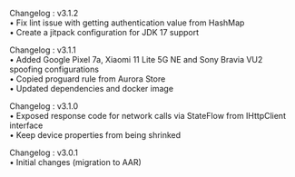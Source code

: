 Changelog : v3.1.2  
• Fix lint issue with getting authentication value from HashMap  
• Create a jitpack configuration for JDK 17 support  

Changelog : v3.1.1  
• Added Google Pixel 7a, Xiaomi 11 Lite 5G NE and Sony Bravia VU2 spoofing configurations  
• Copied proguard rule from Aurora Store  
• Updated dependencies and docker image  

Changelog : v3.1.0  
• Exposed response code for network calls via StateFlow from IHttpClient interface  
• Keep device properties from being shrinked  

Changelog : v3.0.1  
• Initial changes (migration to AAR)  
